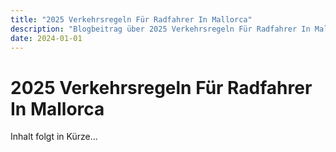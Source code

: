 ```yaml
---
title: "2025 Verkehrsregeln Für Radfahrer In Mallorca"
description: "Blogbeitrag über 2025 Verkehrsregeln Für Radfahrer In Mallorca"
date: 2024-01-01
---
```


# 2025 Verkehrsregeln Für Radfahrer In Mallorca

Inhalt folgt in Kürze...
